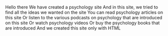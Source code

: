 Hello there
We have created a psychology site
And in this site, we tried to find all the ideas we wanted on the site
You can read psychology articles on this site
Or listen to the various podcasts on psychology that are introduced on this site
Or watch psychology videos
Or buy the psychology books that are introduced
And we created this site only with HTML